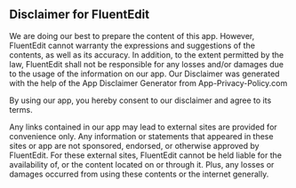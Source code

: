<h2>Disclaimer for FluentEdit</h2>

<p>We are doing our best to prepare the content of this app. However, FluentEdit cannot warranty the expressions and suggestions of the contents, as well as its accuracy. In addition, to the extent permitted by the law, FluentEdit shall not be responsible for any losses and/or damages due to the usage of the information on our app. Our Disclaimer was generated with the help of the App Disclaimer Generator from App-Privacy-Policy.com</p>

<p>By using our app, you hereby consent to our disclaimer and agree to its terms.</p>

<p>Any links contained in our app may lead to external sites are provided for convenience only. Any information or statements that appeared in these sites or app are not sponsored, endorsed, or otherwise approved by FluentEdit. For these external sites, FluentEdit cannot be held liable for the availability of, or the content located on or through it. Plus, any losses or damages occurred from using these contents or the internet generally.</p>

